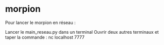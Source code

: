 # morpion

Pour lancer le morpion en réseau :

Lancer le main_reseau.py dans un terminal
Ouvrir deux autres terminaux et taper la commande : nc localhost 7777
